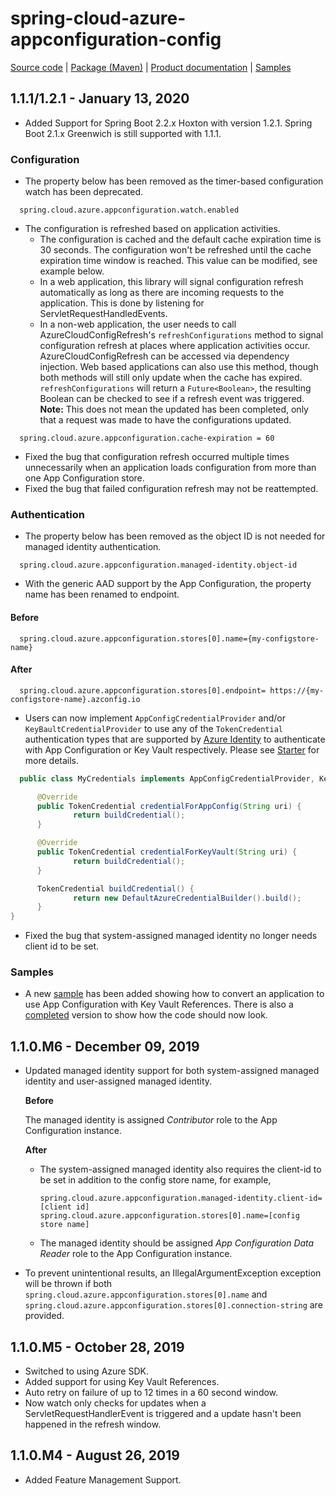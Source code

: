 # spring-cloud-azure-appconfiguration-config

[Source code][source_code] | [Package (Maven)][package] | [Product documentation][docs] | [Samples][samples]

## 1.1.1/1.2.1 - January 13, 2020

* Added Support for Spring Boot 2.2.x Hoxton with version 1.2.1. Spring Boot 2.1.x Greenwich is still supported with 1.1.1.

### Configuration

* The property below has been removed as the timer-based configuration watch has been deprecated.

```properties
  spring.cloud.azure.appconfiguration.watch.enabled
```

* The configuration is refreshed based on application activities.
  * The configuration is cached and the default cache expiration time is 30 seconds. The configuration won't be refreshed until the cache expiration time window is reached. This value can be modified, see example below.
  * In a web application, this library will signal configuration refresh automatically as long as there are incoming requests to the application. This is done by listening for ServletRequestHandledEvents.
  * In a non-web application, the user needs to call AzureCloudConfigRefresh's `refreshConfigurations` method to signal configuration refresh at places where application activities occur. AzureCloudConfigRefresh can be accessed via dependency injection. Web based applications can also use this method, though both methods will still only update when the cache has expired. `refreshConfigurations` will return a `Future<Boolean>`, the resulting Boolean can be checked to see if a refresh event was triggered. **Note:** This does not mean the updated has been completed, only that a request was made to have the configurations updated.

```properties
  spring.cloud.azure.appconfiguration.cache-expiration = 60
```

* Fixed the bug that configuration refresh occurred multiple times unnecessarily when an application loads configuration from more than one App Configuration store.
* Fixed the bug that failed configuration refresh may not be reattempted.

### Authentication

* The property below has been removed as the object ID is not needed for managed identity authentication.

```properties
  spring.cloud.azure.appconfiguration.managed-identity.object-id
```

* With the generic AAD support by the App Configuration, the property name has been renamed to endpoint.

#### Before

```properties
  spring.cloud.azure.appconfiguration.stores[0].name={my-configstore-name}
```

#### After

```properties
  spring.cloud.azure.appconfiguration.stores[0].endpoint= https://{my-configstore-name}.azconfig.io
```

* Users can now implement `AppConfigCredentialProvider` and/or `KeyBaultCredentialProvider` to use any of the `TokenCredential` authentication types that are supported by [Azure Identity][token_credentials] to authenticate with App Configuration or Key Vault respectively. Please see [Starter](https://github.com/mrm9084/spring-cloud-azure/tree/master/spring-cloud-azure-starters/spring-cloud-starter-azure-appconfiguration-config) for more details.

```java
  public class MyCredentials implements AppConfigCredentialProvider, KeyVaultCredentialProvider {

      @Override
      public TokenCredential credentialForAppConfig(String uri) {
              return buildCredential();
      }

      @Override
      public TokenCredential credentialForKeyVault(String uri) {
              return buildCredential();
      }

      TokenCredential buildCredential() {
              return new DefaultAzureCredentialBuilder().build();
      }
}
```

* Fixed the bug that system-assigned managed identity no longer needs client id to be set.

### Samples

* A new [sample](https://github.com/microsoft/spring-cloud-azure/blob/master/spring-cloud-azure-samples/azure-appconfiguration-conversion-sample-initial/README.md) has been added showing how to convert an application to use App Configuration with Key Vault References. There is also a [completed](https://github.com/microsoft/spring-cloud-azure/tree/master/spring-cloud-azure-samples/azure-appconfiguration-conversion-sample-complete) version to show how the code should now look.

## 1.1.0.M6 - December 09, 2019

* Updated managed identity support for both system-assigned managed identity and user-assigned managed identity.

  **Before**

  The managed identity is assigned *Contributor* role to the App Configuration instance.

  **After**

  * The system-assigned managed identity also requires the client-id to be set in addition to the config store name, for example,

    ```properties
    spring.cloud.azure.appconfiguration.managed-identity.client-id=[client id]
    spring.cloud.azure.appconfiguration.stores[0].name=[config store name]
    ```

  * The managed identity should be assigned *App Configuration Data Reader* role to the App Configuration instance.
* To prevent unintentional results, an IllegalArgumentException exception will be thrown if both `spring.cloud.azure.appconfiguration.stores[0].name` and `spring.cloud.azure.appconfiguration.stores[0].connection-string` are provided.

## 1.1.0.M5 - October 28, 2019

* Switched to using Azure SDK.
* Added support for using Key Vault References.
* Auto retry on failure of up to 12 times in a 60 second window.
* Now watch only checks for updates when a ServletRequestHandlerEvent is triggered and a update hasn't been happened in the refresh window.

## 1.1.0.M4 - August 26, 2019

* Added Feature Management Support.

<!-- LINKS -->
[docs]: https://docs.microsoft.com/azure/azure-app-configuration/quickstart-java-spring-app
[package]: https://mvnrepository.com/artifact/com.microsoft.azure/spring-cloud-azure-appconfiguration-config
[samples]: https://github.com/microsoft/spring-cloud-azure/tree/master/spring-cloud-azure-samples
[source_code]: https://github.com/microsoft/spring-cloud-azure/tree/master/spring-cloud-azure-appconfiguration-config
[token_credentials]: https://github.com/Azure/azure-sdk-for-java/blob/master/sdk/identity/azure-identity/README.md

